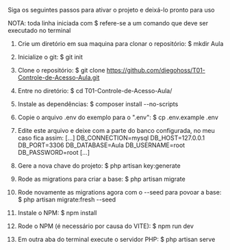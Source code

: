 Siga os seguintes passos para ativar o projeto e deixá-lo pronto para uso

NOTA: toda linha iniciada com $ refere-se a um comando que deve ser executado no terminal

1) Crie um diretório em sua maquina para clonar o repositório:
$ mkdir Aula

2) Inicialize o git:
$ git init

3) Clone o repositório:
$ git clone https://github.com/diegohoss/T01-Controle-de-Acesso-Aula.git

4) Entre no diretório:
$ cd T01-Controle-de-Acesso-Aula/

5) Instale as dependências:
$ composer install --no-scripts

6) Copie o arquivo .env do exemplo para o ".env":
$ cp .env.example .env

7) Edite este arquivo e deixe com a parte do banco configurada, no meu caso fica assim:
[...]
DB_CONNECTION=mysql
DB_HOST=127.0.0.1
DB_PORT=3306
DB_DATABASE=Aula
DB_USERNAME=root
DB_PASSWORD=root
[...]

8) Gere a nova chave do projeto:
$ php artisan key:generate

9) Rode as migrations para criar a base:
$ php artisan migrate

10) Rode novamente as migrations agora com o --seed para povoar a base:
$ php artisan migrate:fresh --seed

11) Instale o NPM:
$ npm install

12) Rode o NPM (é necessário por causa do VITE):
$ npm run dev

13) Em outra aba do terminal execute o servidor PHP:
$ php artisan serve


